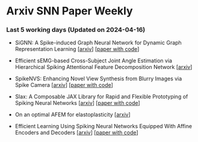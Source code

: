 # Arxiv SNN Paper Weekly


 ### **Last 5 working days (Updated on 2024-04-16)** 


- SiGNN: A Spike-induced Graph Neural Network for Dynamic Graph Representation Learning [[arxiv](https://arxiv.org/abs/2404.07941)] [[paper with code](https://paperswithcode.com/paper/signn-a-spike-induced-graph-neural-network)]

- Efficient sEMG-based Cross-Subject Joint Angle Estimation via Hierarchical Spiking Attentional Feature Decomposition Network [[arxiv](https://arxiv.org/abs/2404.07517)]

- SpikeNVS: Enhancing Novel View Synthesis from Blurry Images via Spike Camera [[arxiv](https://arxiv.org/abs/2404.06710)] [[paper with code](https://paperswithcode.com/paper/spikenvs-enhancing-novel-view-synthesis-from)]

- Slax: A Composable JAX Library for Rapid and Flexible Prototyping of Spiking Neural Networks [[arxiv](https://arxiv.org/abs/2404.05807)] [[paper with code](https://paperswithcode.com/paper/slax-a-composable-jax-library-for-rapid-and)]

- On an optimal AFEM for elastoplasticity [[arxiv](https://arxiv.org/abs/2404.05395)]

- Efficient Learning Using Spiking Neural Networks Equipped With Affine Encoders and Decoders [[arxiv](https://arxiv.org/abs/2404.04549)] [[paper with code](https://paperswithcode.com/paper/efficient-learning-using-spiking-neural)]

